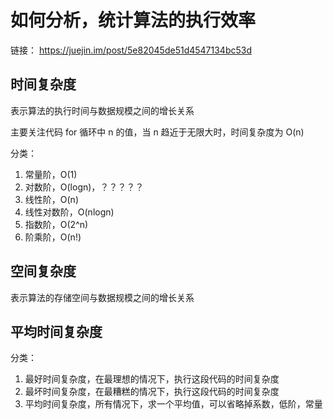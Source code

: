 # 如何分析，统计算法的执行效率

链接：
https://juejin.im/post/5e82045de51d4547134bc53d

## 时间复杂度

表示算法的执行时间与数据规模之间的增长关系

主要关注代码 for 循环中 n 的值，当 n 趋近于无限大时，时间复杂度为 O(n)

分类：

1. 常量阶，O(1)
2. 对数阶，O(logn)，？？？？？
3. 线性阶，O(n)
4. 线性对数阶，O(nlogn)
5. 指数阶，O(2^n)
6. 阶乘阶，O(n!)

## 空间复杂度

表示算法的存储空间与数据规模之间的增长关系

## 平均时间复杂度

分类：

1. 最好时间复杂度，在最理想的情况下，执行这段代码的时间复杂度
2. 最坏时间复杂度，在最糟糕的情况下，执行这段代码的时间复杂度
3. 平均时间复杂度，所有情况下，求一个平均值，可以省略掉系数，低阶，常量
